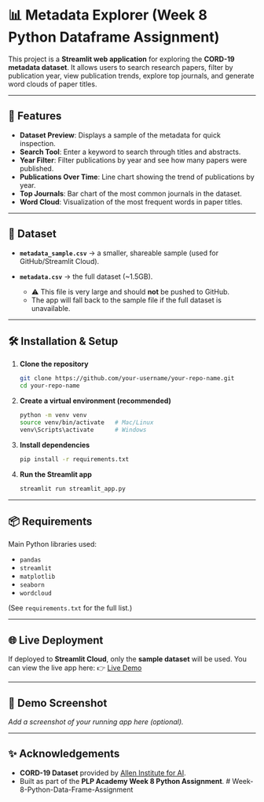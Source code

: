 # 📊 Metadata Explorer (Week 8 Python Dataframe Assignment)

This project is a **Streamlit web application** for exploring the **CORD-19 metadata dataset**.
It allows users to search research papers, filter by publication year, view publication trends, explore top journals, and generate word clouds of paper titles.

---

## 🚀 Features

* **Dataset Preview**: Displays a sample of the metadata for quick inspection.
* **Search Tool**: Enter a keyword to search through titles and abstracts.
* **Year Filter**: Filter publications by year and see how many papers were published.
* **Publications Over Time**: Line chart showing the trend of publications by year.
* **Top Journals**: Bar chart of the most common journals in the dataset.
* **Word Cloud**: Visualization of the most frequent words in paper titles.

---

## 📂 Dataset

* **`metadata_sample.csv`** → a smaller, shareable sample (used for GitHub/Streamlit Cloud).
* **`metadata.csv`** → the full dataset (\~1.5GB).

  * ⚠️ This file is very large and should **not** be pushed to GitHub.
  * The app will fall back to the sample file if the full dataset is unavailable.

---

## 🛠️ Installation & Setup

1. **Clone the repository**

   ```bash
   git clone https://github.com/your-username/your-repo-name.git
   cd your-repo-name
   ```

2. **Create a virtual environment (recommended)**

   ```bash
   python -m venv venv
   source venv/bin/activate   # Mac/Linux
   venv\Scripts\activate      # Windows
   ```

3. **Install dependencies**

   ```bash
   pip install -r requirements.txt
   ```

4. **Run the Streamlit app**

   ```bash
   streamlit run streamlit_app.py
   ```

---

## 📦 Requirements

Main Python libraries used:

* `pandas`
* `streamlit`
* `matplotlib`
* `seaborn`
* `wordcloud`

(See `requirements.txt` for the full list.)

---

## 🌐 Live Deployment

If deployed to **Streamlit Cloud**, only the **sample dataset** will be used.
You can view the live app here:
👉 [Live Demo](https://your-username-streamlit-app-url)

---

## 📸 Demo Screenshot

*Add a screenshot of your running app here (optional).*

---

## ✨ Acknowledgements

* **CORD-19 Dataset** provided by [Allen Institute for AI](https://www.semanticscholar.org/cord19).
* Built as part of the **PLP Academy Week 8 Python Assignment**.
#   W e e k - 8 - P y t h o n - D a t a - F r a m e - A s s i g n m e n t  
 